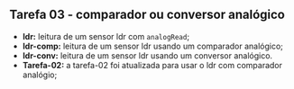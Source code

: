 ## Tarefa 03 - comparador ou conversor analógico
- **ldr:** leitura de um sensor ldr com `analogRead`;
- **ldr-comp:** leitura de um sensor ldr usando um comparador analógico;
- **ldr-conv:** leitura de um sensor ldr usando um conversor analógico.
- **Tarefa-02:** a tarefa-02 foi atualizada para usar o ldr com comparador analógio;

